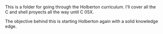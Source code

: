 This is a folder for going through the Holberton curriculum. I'll cover all the C and shell proyects all the way until C 05X.

The objective behind this is starting Holberton again with a solid knowledge edge.